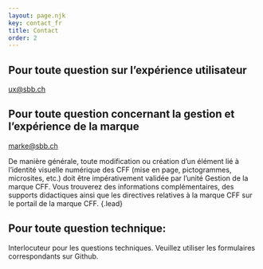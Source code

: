 ```yaml
---
layout: page.njk
key: contact_fr
title: Contact
order: 2
---
```


## Pour toute question sur l’expérience utilisateur
<sbb-link variant="inline" type="button" href="mailto:ux@sbb.ch">ux@sbb.ch</sbb-link>

## Pour toute question concernant la gestion et l’expérience de la marque
<sbb-link variant="inline" type="button" href="mailto:marke@sbb.ch">marke@sbb.ch</sbb-link>

De manière générale, toute modification ou création d’un élément lié à l’identité visuelle numérique des CFF (mise en page, pictogrammes, microsites, etc.) doit être impérativement validée par l’unité Gestion de la marque CFF. Vous trouverez des informations complémentaires, des supports didactiques ainsi que les directives relatives à la marque CFF sur le <sbb-link variant="inline" type="button" target="_blank" href="https://www.sbb.ch/identity">portail de la marque CFF</sbb-link>. {.lead}

## Pour toute question technique:
Interlocuteur pour les <sbb-link variant="inline" type="button" href="{{page.lang}}/design-system/organisation/contacts/">questions techniques</sbb-link>. Veuillez utiliser les <sbb-link variant="inline" type="button" href="{{page.lang}}/design-system/organisation/contributing/">formulaires</sbb-link> correspondants sur Github.
